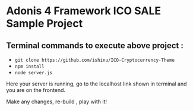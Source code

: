 # Adonis 4 Framework ICO SALE Sample Project

## Terminal commands to execute above project : 

- `git clone https://github.com/ishinu/ICO-Cryptocurrency-Theme`
- `npm install`
- `node server.js` 

Here your server is running, go to the localhost link shown in terminal and you are on the frontend.

Make any changes, re-build , play with it! 

